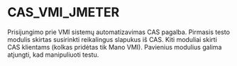 # CAS_VMI_JMETER
Prisijungimo prie VMI sistemų automatizavimas CAS pagalba.
Pirmasis testo modulis skirtas susirinkti reikalingus slapukus iš CAS. Kiti moduliai skirti CAS klientams (kolkas pridėtas tik Mano VMI).
Pavienius modulius galima atjungti, kad manipuliuoti testu.

